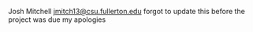 Josh Mitchell jmitch13@csu.fullerton.edu
forgot to update this before the project was due my apologies
